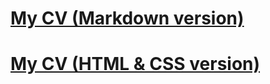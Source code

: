 
# [My CV (Markdown version)](https://Maria-Lem.github.io/rsschool-cv/cv)
# [My CV (HTML & CSS version)](https://Maria-Lem.github.io/rsschool-cv/)